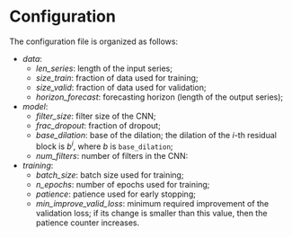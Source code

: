 # Configuration

The configuration file is organized as follows:

- _data_:
    - _len_series_: length of the input series;
    - _size_train_: fraction of data used for training;
    - _size_valid_: fraction of data used for validation;
    - _horizon_forecast_: forecasting horizon (length of the output series);
- _model_:
    - _filter_size_: filter size of the CNN;
    - _frac_dropout_: fraction of dropout;
    - _base_dilation_: base of the dilation; the dilation of the $i$-th residual block is $b^i$, where $b$ is `base_dilation`;
    - _num_filters_: number of filters in the CNN:
- _training_:
    - _batch_size_: batch size used for training;
    - _n_epochs_: number of epochs used for training;
    - _patience_: patience used for early stopping;
    - _min_improve_valid_loss_: minimum required improvement of the validation loss; if its change is smaller than this value, then the patience counter increases.